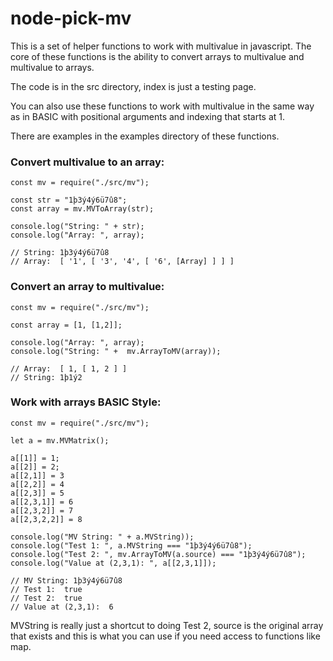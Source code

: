 # node-pick-mv

This is a set of helper functions to work with multivalue in javascript. The core of these functions is the ability to convert arrays to multivalue and multivalue to arrays.

The code is in the src directory, index is just a testing page.

You can also use these functions to work with multivalue in the same way as in BASIC with positional arguments and indexing that starts at 1.

There are examples in the examples directory of these functions.

### Convert multivalue to an array:

```
const mv = require("./src/mv");

const str = "1þ3ý4ý6ü7û8";
const array = mv.MVToArray(str);

console.log("String: " + str);
console.log("Array: ", array);

// String: 1þ3ý4ý6ü7û8
// Array:  [ '1', [ '3', '4', [ '6', [Array] ] ] ]
```

### Convert an array to multivalue:

```
const mv = require("./src/mv");

const array = [1, [1,2]];

console.log("Array: ", array);
console.log("String: " +  mv.ArrayToMV(array));

// Array:  [ 1, [ 1, 2 ] ]
// String: 1þ1ý2
```

### Work with arrays BASIC Style:

```
const mv = require("./src/mv");

let a = mv.MVMatrix();

a[[1]] = 1;
a[[2]] = 2;
a[[2,1]] = 3
a[[2,2]] = 4
a[[2,3]] = 5
a[[2,3,1]] = 6
a[[2,3,2]] = 7
a[[2,3,2,2]] = 8

console.log("MV String: " + a.MVString));
console.log("Test 1: ", a.MVString === "1þ3ý4ý6ü7û8");
console.log("Test 2: ", mv.ArrayToMV(a.source) === "1þ3ý4ý6ü7û8");
console.log("Value at (2,3,1): ", a[[2,3,1]]);

// MV String: 1þ3ý4ý6ü7û8
// Test 1:  true
// Test 2:  true
// Value at (2,3,1):  6
```

MVString is really just a shortcut to doing Test 2, source is the original array that exists and this is what you can use if you need access to functions like map.
